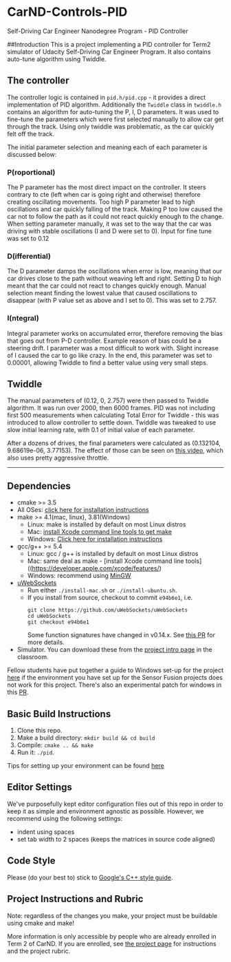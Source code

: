 # CarND-Controls-PID
Self-Driving Car Engineer Nanodegree Program - PID Controller

##Introduction
This is a project implementing a PID controller for Term2 simulator of Udacity Self-Driving Car Engineer Program.
It also contains auto-tune algorithm using Twiddle. 

## The controller
The controller logic is contained in `pid.h/pid.cpp` - it provides a direct implementation of PID algorithm.
Additionally the `Twiddle` class in `twiddle.h` contains an algorithm for auto-tuning the P, I, D parameters.
It was used to fine-tune the parameters which were first selected manually to allow car get through the track. 
Using only twiddle was problematic, as the car quickly felt off the track.

The initial parameter selection and meaning each of each parameter is discussed below:

### P(roportional)   
The P parameter has the most direct impact on the controller. It steers contrary to cte (left when car is going right and otherwise) therefore creating oscillating movements.
Too high P parameter lead to high oscillations and car quickly falling of the track. Making P too low caused the car not to follow the path as it could not react quickly enough to the change.
When setting parameter manually, it was set to the way that the car was driving with stable oscillations (I and D were set to 0). Input for fine tune was set to 0.12

### D(ifferential) 
The D parameter damps the oscillations when error is low, meaning that our car drives close to the path without weaving left and right. Setting D to high meant that the car could not react to changes quickly enough.
Manual selection meant finding the lowest value that caused oscillations to disappear (with P value set as above and I set to 0). This was set to 2.757.

### I(ntegral)
Integral parameter works on accumulated error, therefore removing the bias that goes out from P-D controller. Example reason of bias could be a steering drift.
I parameter was a most difficult to work with. Slight increase of I caused the car to go like crazy. In the end, this parameter was set to 0.00001, allowing Twiddle to find a better value using very small steps.

## Twiddle
The manual parameters of (0.12, 0, 2.757) were then passed to Twiddle algorithm. It was run over 2000, then 6000 frames. PID was not including first 500 measurements when calculating Total Error for Twiddle - this was introduced to allow controller to settle down.
Twiddle was tweaked to use slow initial learning rate, with 0.1 of initial value of each parameter.

After a dozens of drives, the final parameters were calculated as (0.132104, 9.68619e-06, 3.77153).
The effect of those can be seen on [this video](PID_control.m4v), which also uses pretty aggressive throttle.

  

---

## Dependencies

* cmake >= 3.5
 * All OSes: [click here for installation instructions](https://cmake.org/install/)
* make >= 4.1(mac, linux), 3.81(Windows)
  * Linux: make is installed by default on most Linux distros
  * Mac: [install Xcode command line tools to get make](https://developer.apple.com/xcode/features/)
  * Windows: [Click here for installation instructions](http://gnuwin32.sourceforge.net/packages/make.htm)
* gcc/g++ >= 5.4
  * Linux: gcc / g++ is installed by default on most Linux distros
  * Mac: same deal as make - [install Xcode command line tools]((https://developer.apple.com/xcode/features/)
  * Windows: recommend using [MinGW](http://www.mingw.org/)
* [uWebSockets](https://github.com/uWebSockets/uWebSockets)
  * Run either `./install-mac.sh` or `./install-ubuntu.sh`.
  * If you install from source, checkout to commit `e94b6e1`, i.e.
    ```
    git clone https://github.com/uWebSockets/uWebSockets 
    cd uWebSockets
    git checkout e94b6e1
    ```
    Some function signatures have changed in v0.14.x. See [this PR](https://github.com/udacity/CarND-MPC-Project/pull/3) for more details.
* Simulator. You can download these from the [project intro page](https://github.com/udacity/self-driving-car-sim/releases) in the classroom.

Fellow students have put together a guide to Windows set-up for the project [here](https://s3-us-west-1.amazonaws.com/udacity-selfdrivingcar/files/Kidnapped_Vehicle_Windows_Setup.pdf) if the environment you have set up for the Sensor Fusion projects does not work for this project. There's also an experimental patch for windows in this [PR](https://github.com/udacity/CarND-PID-Control-Project/pull/3).

## Basic Build Instructions

1. Clone this repo.
2. Make a build directory: `mkdir build && cd build`
3. Compile: `cmake .. && make`
4. Run it: `./pid`. 

Tips for setting up your environment can be found [here](https://classroom.udacity.com/nanodegrees/nd013/parts/40f38239-66b6-46ec-ae68-03afd8a601c8/modules/0949fca6-b379-42af-a919-ee50aa304e6a/lessons/f758c44c-5e40-4e01-93b5-1a82aa4e044f/concepts/23d376c7-0195-4276-bdf0-e02f1f3c665d)

## Editor Settings

We've purposefully kept editor configuration files out of this repo in order to
keep it as simple and environment agnostic as possible. However, we recommend
using the following settings:

* indent using spaces
* set tab width to 2 spaces (keeps the matrices in source code aligned)

## Code Style

Please (do your best to) stick to [Google's C++ style guide](https://google.github.io/styleguide/cppguide.html).

## Project Instructions and Rubric

Note: regardless of the changes you make, your project must be buildable using
cmake and make!

More information is only accessible by people who are already enrolled in Term 2
of CarND. If you are enrolled, see [the project page](https://classroom.udacity.com/nanodegrees/nd013/parts/40f38239-66b6-46ec-ae68-03afd8a601c8/modules/f1820894-8322-4bb3-81aa-b26b3c6dcbaf/lessons/e8235395-22dd-4b87-88e0-d108c5e5bbf4/concepts/6a4d8d42-6a04-4aa6-b284-1697c0fd6562)
for instructions and the project rubric.

